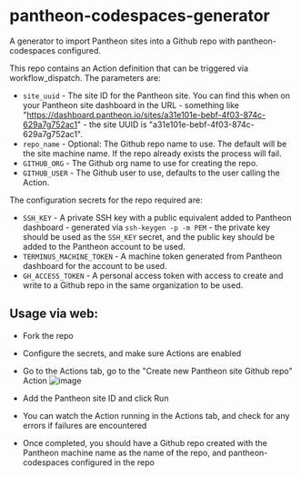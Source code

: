 # pantheon-codespaces-generator
A generator to import Pantheon sites into a Github repo with pantheon-codespaces configured.

This repo contains an Action definition that can be triggered via workflow_dispatch. The parameters are:
- `site_uuid` - The site ID for the Pantheon site. You can find this when on your Pantheon site dashboard in the URL - something like "https://dashboard.pantheon.io/sites/a31e101e-bebf-4f03-874c-629a7g752ac1" - the site UUID is "a31e101e-bebf-4f03-874c-629a7g752ac1".
- `repo_name` - Optional: The Github repo name to use. The default will be the site machine name. If the repo already exists the process will fail.
- `GITHUB_ORG` - The Github org name to use for creating the repo.
- `GITHUB_USER` - The Github user to use, defaults to the user calling the Action.

The configuration secrets for the repo required are:
- `SSH_KEY` - A private SSH key with a public equivalent added to Pantheon dashboard - generated via `ssh-keygen -p -m PEM` - the private key should be used as the `SSH_KEY` secret, and the public key should be added to the Pantheon account to be used.
- `TERMINUS_MACHINE_TOKEN` - A machine token generated from Pantheon dashboard for the account to be used.
- `GH_ACCESS_TOKEN` - A personal access token with access to create and write to a Github repo in the same organization to be used.

## Usage via web:
- Fork the repo
- Configure the secrets, and make sure Actions are enabled
- Go to the Actions tab, go to the "Create new Pantheon site Github repo" Action
 ![image](https://user-images.githubusercontent.com/6699959/138955981-fc224d03-d91e-43c4-9e37-eee64546bd51.png)

- Add the Pantheon site ID and click Run
- You can watch the Action running in the Actions tab, and check for any errors if failures are encountered
- Once completed, you should have a Github repo created with the Pantheon machine name as the name of the repo, and pantheon-codespaces configured in the repo
